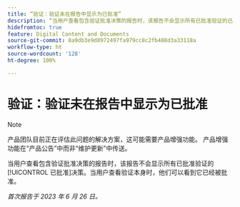 ```yaml
---
title: “验证：验证未在报告中显示为已批准”
description: “当用户查看包含验证批准决策的报告时，该报告不会显示所有已批准验证的已批准决策。当用户查看验证本身时，他们可以看到它已经被批准。”
hidefromtoc: true
feature: Digital Content and Documents
source-git-commit: 8a9db3e9d8972497fa979cc8c2fb488d3a33118a
workflow-type: ht
source-wordcount: '128'
ht-degree: 100%

---
```



# 验证：验证未在报告中显示为已批准

>[!NOTE]
>
>产品团队目前正在评估此问题的解决方案，这可能需要产品增强功能。 产品增强功能在“产品公告”中而非“维护更新”中传送。

当用户查看包含验证批准决策的报告时，该报告不会显示所有已批准验证的[!UICONTROL 已批准]决策。当用户查看验证本身时，他们可以看到它已经被批准。

_首次报告于 2023 年 6 月 26 日。_
